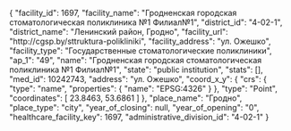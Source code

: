 {
    "facility_id": 1697,
    "facility_name": "Гродненская городская стоматологическая поликлиника №1 Филиал№1",
    "district_id": "4-02-1",
    "district_name": "Ленинский район, Гродно",
    "facility_url": "http:\/\/cgsp.by\/sttruktura-polikliniki",
    "facility_address": "ул. Ожешко",
    "facility_type": "Государственные стоматологические поликлиники",
    "ap_1": "49",
    "name": "Гродненская городская стоматологическая поликлиника №1 Филиал№1",
    "state": "public institution",
    "stats": [],
    "med_id": 10242743,
    "address": "ул. Ожешко",
    "coord_x_y": {
        "crs": {
            "type": "name",
            "properties": {
                "name": "EPSG:4326"
            }
        },
        "type": "Point",
        "coordinates": [
            23.8463,
            53.6861
        ]
    },
    "place_name": "Гродно",
    "place_type": "city",
    "year_of_closing": null,
    "year_of_opening": "0",
    "healthcare_facility_key": 1697,
    "administrative_division_id": "4-02-1"
}